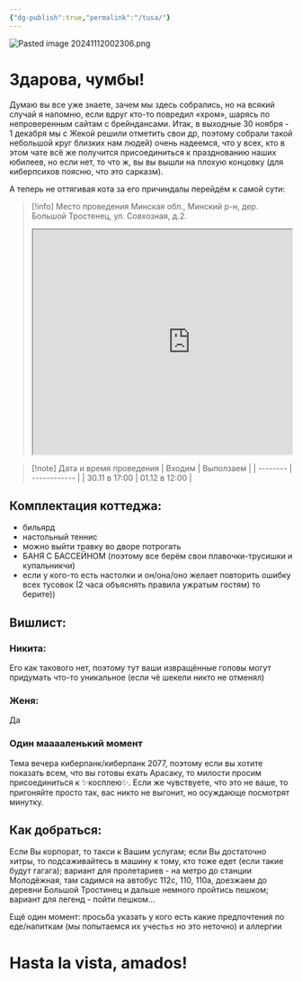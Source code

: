 ```yaml
---
{"dg-publish":true,"permalink":"/tusa/"}
---
```


![Pasted image 20241112002306.png](/img/user/Pasted%20image%2020241112002306.png)
# Здарова, чумбы!

Думаю вы все уже знаете, зачем мы здесь собрались, но на всякий случай я напомню, если вдруг кто-то повредил «хром», шарясь по непроверенным сайтам с брейндансами.
Итак, в выходные 30 ноября - 1 декабря мы с Жекой решили отметить свои др, поэтому собрали такой небольшой круг близких нам людей) очень надеемся, что у всех, кто в этом чате всё же получится присоединиться к празднованию наших юбилеев, но если нет, то что ж, вы вы вышли на плохую концовку (для киберпсихов поясню, что это сарказм).

А теперь не оттягивая кота за его причиндалы перейдём к самой сути:

> [!info] Место проведения
> Минская обл., Минский р-н, дер. Большой Тростенец, ул. Совхозная, д.2.
> <div style="position:relative;overflow:hidden;"><a href="https://yandex.by/maps/157/minsk/?utm_medium=mapframe&utm_source=maps" style="color:#eee;font-size:12px;position:absolute;top:0px;">Minsk</a><a href="https://yandex.by/maps/29630/minsk-district/house/Zk4YcQZjQEwAQFtpfXR0dnlrYw==/?ll=27.713865%2C53.857634&utm_medium=mapframe&utm_source=maps&z=17" style="color:#eee;font-size:12px;position:absolute;top:14px;">Sawgasnaja Street, 2 — Yandex Maps</a><iframe src="https://yandex.by/map-widget/v1/?ll=27.713865%2C53.857634&mode=search&ol=geo&ouri=ymapsbm1%3A%2F%2Fgeo%3Fdata%3DCgoyNDkwMjk2ODA0EqIB0JHQtdC70LDRgNGD0YHRjCwg0JzRltC90YHQutGWINGA0LDRkdC9LCDQndCw0LLQsNC00LLQvtGA0YHQutGWINGB0LXQu9GM0YHQsNCy0LXRgiwg0LLRkdGB0LrQsCDQktGP0LvRltC60ZYg0KLRgNCw0YHRhtGP0L3QtdGGLCDQodCw0Z7Qs9Cw0YHQvdCw0Y8g0LLRg9C70ZbRhtCwLCAyIgoNQrbdQRUrbldC&z=17" width="560" height="400" frameborder="1" allowfullscreen="true" style="position:relative;"></iframe></div>

> [!note] Дата и время проведения
> | Входим | Выползаем |
> | -------- | ------------ |
> | 30.11 в 17:00 | 01.12 в 12:00 |




## Комплектация коттеджа:

- бильярд
- настольный теннис
- можно выйти травку во дворе потрогать
- БАНЯ С БАССЕЙНОМ (поэтому все берём свои плавочки-трусишки и купальникчи)
- если у кого-то есть настолки и он/она/оно желает повторить ошибку всех тусовок (2 часа объяснять правила ужратым гостям) то берите))
## Вишлист: 

### Никита:

Его как такового нет, поэтому тут ваши извращённые головы могут придумать что-то уникальное (если чё шекели никто не отменял)
### Женя: 

Да 

### Один мааааленький момент 

Тема вечера киберпанк/киберпанк 2077, поэтому если вы хотите показать всем, что вы готовы ехать Арасаку, то милости просим присоединиться к ✨косплею✨. Если же чувствуете, что это не ваше, то пригоняйте просто так, вас никто не выгонит, но осуждающе посмотрят минутку.

## Как добраться: 

Eсли Вы корпорат, то такси к Вашим услугам; если Вы достаточно хитры, то подсаживайтесь в машину к тому, кто тоже едет (если такие будут гагага); вариант для пролетариев - на метро до станции Молодёжная, там садимся на автобус 112с, 110, 110а, доезжаем до деревни Большой Тростинец и дальше немного пройтись пешком; вариант для легенд - пойти пешком…


Ещё один момент: просьба указать у кого есть какие предпочтения по еде/напиткам (мы попытаемся их учесть≤ но это неточно) и аллергии


# Hasta la vista, amados!